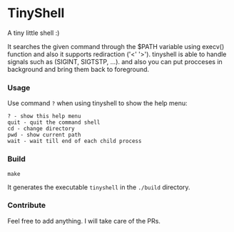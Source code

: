 # TinyShell
A tiny little shell :)

It searches the given command through the $PATH variable using execv() function and also it supports rediraction ('<' '>').
tinyshell is able to handle signals such as (SIGINT, SIGTSTP, ...).
and also you can put procceses in background and bring them back to foreground.


### Usage
Use command `?` when using tinyshell to show the help menu:
```
? - show this help menu
quit - quit the command shell
cd - change directory
pwd - show current path
wait - wait till end of each child process

```
### Build
```
make
```
It generates the executable `tinyshell` in the `./build` directory.
### Contribute
Feel free to add anything. I will take care of the PRs.

